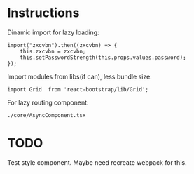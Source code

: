 # Instructions

Dinamic import for lazy loading:
```
import("zxcvbn").then((zxcvbn) => {
    this.zxcvbn = zxcvbn;
    this.setPasswordStrength(this.props.values.password);
});
```

Import modules from libs(if can), less bundle size:
```
import Grid  from 'react-bootstrap/lib/Grid';
```

For lazy routing component:
```
./core/AsyncComponent.tsx
```

# TODO
Test style component. Maybe need recreate webpack for this.